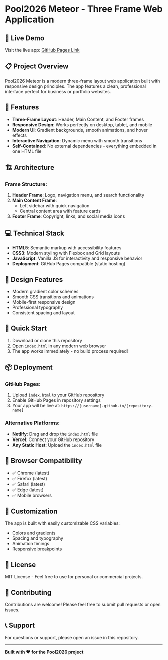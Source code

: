 # Pool2026 Meteor - Three Frame Web Application

## 🚀 Live Demo
Visit the live app: [GitHub Pages Link](https://[your-username].github.io/pool2026-meteor)

## 📋 Project Overview
Pool2026 Meteor is a modern three-frame layout web application built with responsive design principles. The app features a clean, professional interface perfect for business or portfolio websites.

## 🎯 Features
- **Three-Frame Layout**: Header, Main Content, and Footer frames
- **Responsive Design**: Works perfectly on desktop, tablet, and mobile
- **Modern UI**: Gradient backgrounds, smooth animations, and hover effects
- **Interactive Navigation**: Dynamic menu with smooth transitions
- **Self-Contained**: No external dependencies - everything embedded in one HTML file

## 🏗️ Architecture
### Frame Structure:
1. **Header Frame**: Logo, navigation menu, and search functionality
2. **Main Content Frame**: 
   - Left sidebar with quick navigation
   - Central content area with feature cards
3. **Footer Frame**: Copyright, links, and social media icons

## 💻 Technical Stack
- **HTML5**: Semantic markup with accessibility features
- **CSS3**: Modern styling with Flexbox and Grid layouts
- **JavaScript**: Vanilla JS for interactivity and responsive behavior
- **Deployment**: GitHub Pages compatible (static hosting)

## 🎨 Design Features
- Modern gradient color schemes
- Smooth CSS transitions and animations
- Mobile-first responsive design
- Professional typography
- Consistent spacing and layout

## 🚀 Quick Start
1. Download or clone this repository
2. Open `index.html` in any modern web browser
3. The app works immediately - no build process required!

## 📦 Deployment
### GitHub Pages:
1. Upload `index.html` to your GitHub repository
2. Enable GitHub Pages in repository settings
3. Your app will be live at: `https://[username].github.io/[repository-name]`

### Alternative Platforms:
- **Netlify**: Drag and drop the `index.html` file
- **Vercel**: Connect your GitHub repository
- **Any Static Host**: Upload the `index.html` file

## 📱 Browser Compatibility
- ✅ Chrome (latest)
- ✅ Firefox (latest)
- ✅ Safari (latest)
- ✅ Edge (latest)
- ✅ Mobile browsers

## 🔧 Customization
The app is built with easily customizable CSS variables:
- Colors and gradients
- Spacing and typography
- Animation timings
- Responsive breakpoints

## 📄 License
MIT License - Feel free to use for personal or commercial projects.

## 🤝 Contributing
Contributions are welcome! Please feel free to submit pull requests or open issues.

## 📞 Support
For questions or support, please open an issue in this repository.

---

**Built with ❤️ for the Pool2026 project**
